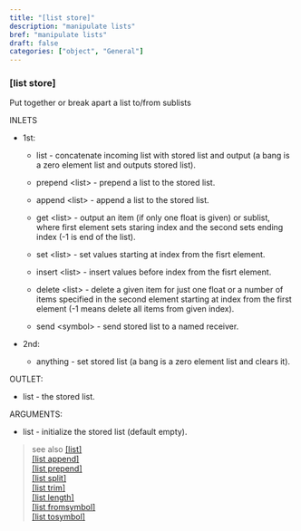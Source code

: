 ```yaml
---
title: "[list store]"
description: "manipulate lists"
bref: "manipulate lists"
draft: false
categories: ["object", "General"]
---
```




### [list store]

Put together or break apart a list to/from sublists

INLETS

- 1st:

  - list - concatenate incoming list with stored list and output (a bang is a zero element list and outputs stored list).
  
  - prepend &lt;list&gt; - prepend a list to the stored list.
  
  - append &lt;list&gt; - append a list to the stored list.
  
  - get &lt;list&gt; - output an item (if only one float is given) or sublist, where first element sets staring index and the second sets ending index (-1 is end of the list).
  
  - set &lt;list&gt; - set values starting at index from the fisrt element.
  
  - insert &lt;list&gt; - insert values before index from the fisrt element.
  
  - delete &lt;list&gt; - delete a given item for just one float or a number of items specified in the second element starting at index from the first element (-1 means delete all items from given index).
  
  - send &lt;symbol&gt; - send stored list to a named receiver.

- 2nd:

  - anything - set stored list (a bang is a zero element list and clears it).

OUTLET:

- list - the stored list.

ARGUMENTS:

- list - initialize the stored list (default empty).

> see also [[list]](../list)\
> [[list append]](../list-append)\
> [[list prepend]](../list-prepend)\
> [[list split]](../list-split)\
> [[list trim]](../list-trim)\
> [[list length]](../list-length)\
> [[list fromsymbol]](../list-fromsymbol)\
> [[list tosymbol]](../list-tosymbol)
